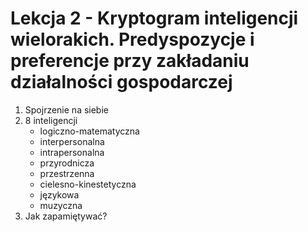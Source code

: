 # Lekcja 2 - Kryptogram inteligencji wielorakich. Predyspozycje i preferencje przy zakładaniu działalności gospodarczej

1. Spojrzenie na siebie
2. 8 inteligencji
   - logiczno-matematyczna
   - interpersonalna
   - intrapersonalna
   - przyrodnicza
   - przestrzenna
   - cielesno-kinestetyczna
   - językowa
   - muzyczna
3. Jak zapamiętywać?
